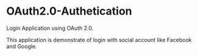 # OAuth2.0-Authetication
Login Application using OAuth 2.0.
<p>This application is demonstrate of login with social account like Facebook and Google.<p>
